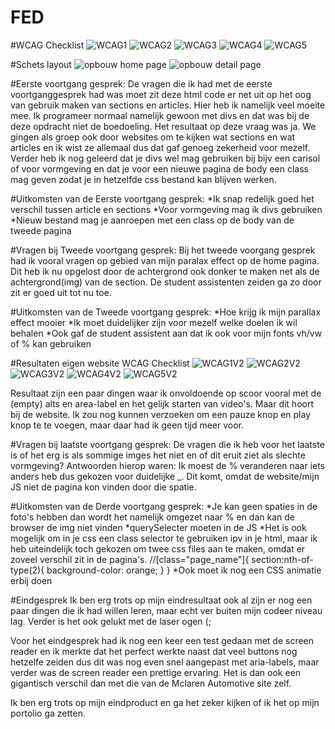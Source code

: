 # FED
#WCAG Checklist
![WCAG1](wcag_cl_1.jpg)
![WCAG2](wcag_cl_2.jpg)
![WCAG3](wcag_cl_3.jpg)
![WCAG4](wcag_cl_4.jpg)
![WCAG5](wcag_cl_5.jpg)

#Schets layout
![opbouw home page](Website_opbouw_home.png)
![opbouw detail page](Website_opbouw_detail.png)

#Eerste voortgang gesprek:
De vragen die ik had met de eerste voortganggesprek had was moet zit deze html code er net uit op het oog van gebruik maken van sections en articles. Hier heb ik namelijk veel moeite mee. Ik programeer normaal namelijk gewoon met divs en dat was bij de deze opdracht niet de boedoeling. Het resultaat op deze vraag was ja. We gingen als groep ook door websites om te kijken wat sections en wat articles en ik wist ze allemaal dus dat gaf genoeg zekerheid voor mezelf. Verder heb ik nog geleerd dat je divs wel mag gebruiken bij bijv een carisol of voor vormgeving en dat je voor een nieuwe pagina de body een class mag geven zodat je in hetzelfde css bestand kan blijven werken.

#Uitkomsten van de Eerste voortgang gesprek:
*Ik snap redelijk goed het verschil tussen article en sections
*Voor vormgeving mag ik divs gebruiken
*Nieuw bestand mag je aanroepen met een class op de body van de tweede pagina

#Vragen bij Tweede voortgang gesprek:
Bij het tweede voorgang gesprek had ik vooral vragen op gebied van mijn paralax effect op de home pagina. Dit heb ik nu opgelost door de achtergrond ook donker te maken net als de achtergrond(img) van de section. De student assistenten zeiden ga zo door zit er goed uit tot nu toe.

#Uitkomsten van de Tweede voortgang gesprek:
*Hoe krijg ik mijn parallax effect mooier
*Ik moet duidelijker zijn voor mezelf welke doelen ik wil behalen
*Ook gaf de student assistent aan dat ik ook voor mijn fonts vh/vw of % kan gebruiken

#Resultaten eigen website WCAG Checklist
![WCAG1V2](img/WCAG_1_V2.jpeg)
![WCAG2V2](img/WCAG_2_V2.jpeg)
![WCAG3V2](img/WCAG_3_V2.jpeg)
![WCAG4V2](img/WCAG_4_V2.jpeg)
![WCAG5V2](img/WCAG_5_V2.jpeg)

Resultaat zijn een paar dingen waar ik onvoldoende op scoor vooral met de (empty) alts en area-label en het gelijk starten van video's. Maar dit hoort bij de website. Ik zou nog kunnen verzoeken om een pauze knop en play knop te te voegen, maar daar had ik geen tijd meer voor.

#Vragen bij laatste voortgang gesprek:
De vragen die ik heb voor het laatste is of het erg is als sommige imges het niet en of dit eruit ziet als slechte vormgeving?
Antwoorden hierop waren: Ik moest de % veranderen naar iets anders heb dus gekozen voor duidelijke _. Dit komt, omdat de website/mijn JS niet de pagina kon vinden door die spatie.

#Uitkomsten van de Derde voortgang gesprek:
*Je kan geen spaties in de foto's hebben dan wordt het namelijk omgezet naar % en dan kan de browser de img niet vinden
*querySelecter moeten in de JS
*Het is ook mogelijk om in je css een class selector te gebruiken ipv in je html, maar ik heb uiteindelijk toch gekozen om twee css files aan te maken, omdat er zoveel verschil zit in de pagina's.
//[class="page_name"]{
  section:nth-of-type(2){
    background-color: orange;
  }
}
*Ook moet ik nog een CSS animatie erbij doen

#Eindgesprek
Ik ben erg trots op mijn eindresultaat ook al zijn er nog een paar dingen die ik had willen leren, maar echt ver buiten mijn codeer niveau lag. Verder is het ook gelukt met de laser ogen (; 

Voor het eindgesprek had ik nog een keer een test gedaan met de screen reader en ik merkte dat het perfect werkte naast dat veel buttons nog hetzelfe zeiden dus dit was nog even snel aangepast met aria-labels, maar verder was de screen reader een prettige ervaring. Het is dan ook een gigantisch verschil dan met die van de Mclaren Automotive site zelf.

Ik ben erg trots op mijn eindproduct en ga het zeker kijken of ik het op mijn portolio ga zetten.